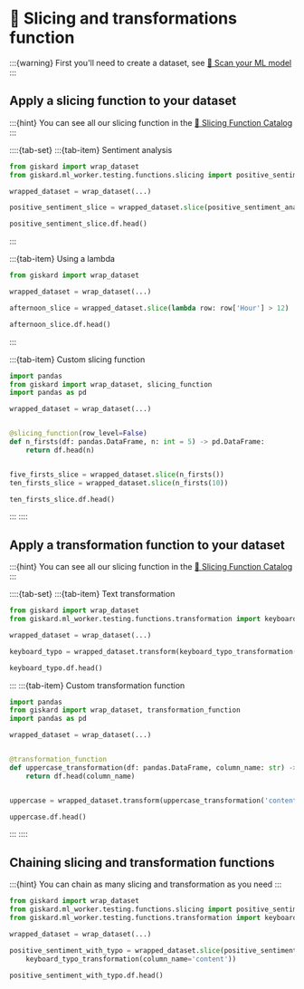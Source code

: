 # 🔪 Slicing and transformations function

:::{warning}
First you'll need to create a dataset,
see [🔬 Scan your ML model](../scan/index.md)
:::

## Apply a slicing function to your dataset

:::{hint}
You can see all our slicing function in the [🔪 Slicing Function Catalog](../../guides/slicing-function-catalog/index.rst)
:::

::::{tab-set}
:::{tab-item} Sentiment analysis

```python
from giskard import wrap_dataset
from giskard.ml_worker.testing.functions.slicing import positive_sentiment_analysis

wrapped_dataset = wrap_dataset(...)

positive_sentiment_slice = wrapped_dataset.slice(positive_sentiment_analysis(column_name='content'))

positive_sentiment_slice.df.head()

```

:::

:::{tab-item} Using a lambda

```python
from giskard import wrap_dataset

wrapped_dataset = wrap_dataset(...)

afternoon_slice = wrapped_dataset.slice(lambda row: row['Hour'] > 12)

afternoon_slice.df.head()

```

:::

:::{tab-item} Custom slicing function

```python
import pandas
from giskard import wrap_dataset, slicing_function
import pandas as pd

wrapped_dataset = wrap_dataset(...)


@slicing_function(row_level=False)
def n_firsts(df: pandas.DataFrame, n: int = 5) -> pd.DataFrame:
    return df.head(n)


five_firsts_slice = wrapped_dataset.slice(n_firsts())
ten_firsts_slice = wrapped_dataset.slice(n_firsts(10))

ten_firsts_slice.df.head()

```

:::
::::

## Apply a transformation function to your dataset

:::{hint}
You can see all our slicing function in the [🔪 Slicing Function Catalog](../../guides/slicing-function-catalog/index.rst)
:::

::::{tab-set}
:::{tab-item} Text transformation

```python
from giskard import wrap_dataset
from giskard.ml_worker.testing.functions.transformation import keyboard_typo_transformation

wrapped_dataset = wrap_dataset(...)

keyboard_typo = wrapped_dataset.transform(keyboard_typo_transformation(column_name='content'))

keyboard_typo.df.head()

```

:::
:::{tab-item} Custom transformation function

```python
import pandas
from giskard import wrap_dataset, transformation_function
import pandas as pd

wrapped_dataset = wrap_dataset(...)


@transformation_function
def uppercase_transformation(df: pandas.DataFrame, column_name: str) -> pd.DataFrame:
    return df.head(column_name)


uppercase = wrapped_dataset.transform(uppercase_transformation('content'))

uppercase.df.head()

```

:::
::::

## Chaining slicing and transformation functions

:::{hint}
You can chain as many slicing and transformation as you need
:::

```python
from giskard import wrap_dataset
from giskard.ml_worker.testing.functions.slicing import positive_sentiment_analysis
from giskard.ml_worker.testing.functions.transformation import keyboard_typo_transformation

wrapped_dataset = wrap_dataset(...)

positive_sentiment_with_typo = wrapped_dataset.slice(positive_sentiment_analysis(column_name='content')).transform(
    keyboard_typo_transformation(column_name='content'))

positive_sentiment_with_typo.df.head()
```
